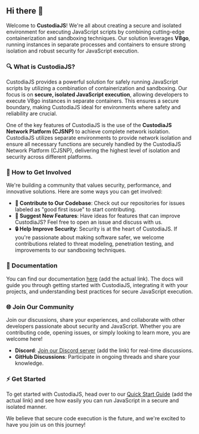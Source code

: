 ## Hi there 👋

Welcome to **CustodiaJS**! We're all about creating a secure and isolated environment for executing JavaScript scripts by combining cutting-edge containerization and sandboxing techniques. Our solution leverages **V8go**, running instances in separate processes and containers to ensure strong isolation and robust security for JavaScript execution.

### 🔍 What is CustodiaJS?

CustodiaJS provides a powerful solution for safely running JavaScript scripts by utilizing a combination of containerization and sandboxing. Our focus is on **secure, isolated JavaScript execution**, allowing developers to execute V8go instances in separate containers. This ensures a secure boundary, making CustodiaJS ideal for environments where safety and reliability are crucial.

One of the key features of CustodiaJS is the use of the **CustodiaJS Network Platform (CJSNP)** to achieve complete network isolation. CustodiaJS utilizes separate environments to provide network isolation and ensure all necessary functions are securely handled by the CustodiaJS Network Platform (CJSNP), delivering the highest level of isolation and security across different platforms.

### 🤝 How to Get Involved

We're building a community that values security, performance, and innovative solutions. Here are some ways you can get involved:

- **🌟 Contribute to Our Codebase**: Check out our repositories for issues labeled as "good first issue" to start contributing.
- **📝 Suggest New Features**: Have ideas for features that can improve CustodiaJS? Feel free to open an issue and discuss with us.
- **🔒 Help Improve Security**: Security is at the heart of CustodiaJS. If you're passionate about making software safer, we welcome contributions related to threat modeling, penetration testing, and improvements to our sandboxing techniques.

### 📖 Documentation

You can find our documentation [here](#) (add the actual link). The docs will guide you through getting started with CustodiaJS, integrating it with your projects, and understanding best practices for secure JavaScript execution.

### 🌐 Join Our Community

Join our discussions, share your experiences, and collaborate with other developers passionate about security and JavaScript. Whether you are contributing code, opening issues, or simply looking to learn more, you are welcome here!

- **Discord**: [Join our Discord server](#) (add the link) for real-time discussions.
- **GitHub Discussions**: Participate in ongoing threads and share your knowledge.



### ⚡ Get Started

To get started with CustodiaJS, head over to our [Quick Start Guide](#) (add the actual link) and see how easily you can run JavaScript in a secure and isolated manner.

We believe that secure code execution is the future, and we're excited to have you join us on this journey!

